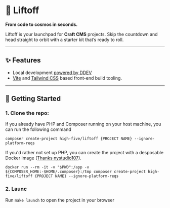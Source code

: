 # 🚀 Liftoff

**From code to cosmos in seconds.**

Liftoff is your launchpad for **Craft CMS** projects.
Skip the countdown and head straight to orbit with a starter kit that’s ready to roll.

---

## ✨ Features

- Local development [powered by DDEV](https://ddev.com/)
- [Vite](https://vitejs.dev/) and [Tailwind CSS](https://tailwindcss.com/) based front-end build tooling.

---

## 🔧 Getting Started

### 1. Clone the repo:

If you already have PHP and Composer running on your host machine, you can run the following command
```shell
composer create-project high-five/liftoff {PROJECT NAME} --ignore-platform-reqs
```

If you'd rather not set up PHP, you can create the project with a desposable Docker image ([Thanks nystudio107](https://nystudio107.com/blog/dock-life-using-docker-for-all-the-things)).

```shell
docker run --rm -it -v "$PWD":/app -v ${COMPOSER_HOME:-$HOME/.composer}:/tmp composer create-project high-five/liftoff {PROJECT NAME} --ignore-platform-reqs
```

### 2. Launc

Run `make launch` to open the project in your browser
